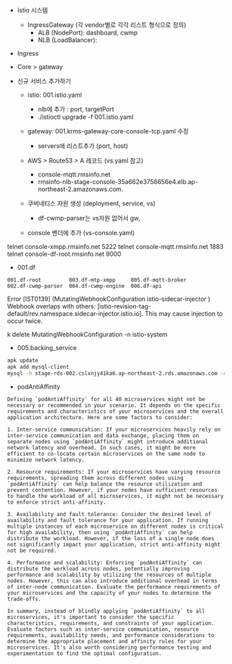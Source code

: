 

- Istio 시스템
  - IngressGateway (각 vendor별로 각각 리스트 형식으로 정의)
    - ALB (NodePort): dashboard, cwmp
    - NLB (LoadBalancer): 

- Ingress

- Core > gateway

- 신규 서비스 추가하기
  - istio: 001.istio.yaml
    - nlb에 추가 : port, targetPort
    - ./istioctl upgrade -f 001.istio.yaml
  - gateway: 001.krms-gateway-core-console-tcp.yaml 수정
    - servers에 리스트추가 (port, host)
  - AWS > Route53  > A 레코드 (vs.yaml 참고)
    - console-mqtt.rmsinfo.net
    - rmsinfo-nlb-stage-console-35a662e3756656e4.elb.ap-northeast-2.amazonaws.com.
  - 쿠버네티스 자원 생성 (deployment, service, vs)
    - df-cwmp-parser는 vs자원 없어서 gw, 



  - console 벤더에 추가 (vs-console.yaml)

telnet console-xmpp.rmsinfo.net 5222
telnet console-mqtt.rmsinfo.net 1883
telnet console-df-root.rmsinfo.net 9000



- 001.df

```
001.df-root         003.df-mtp-xmpp     005.df-mqtt-broker
002.df-cwmp-parser  004.df-cwmp-engine  006.df-api
```


Error [IST0139] (MutatingWebhookConfiguration istio-sidecar-injector ) Webhook overlaps with others: [istio-revision-tag-default/rev.namespace.sidecar-injector.istio.io]. This may cause injection to occur twice.

k delete MutatingWebhookConfiguration -n istio-system

- 005.backing_service


```sh
apk update
apk add mysql-client
mysql -h stage-rds-002.cslxnjy41ka6.ap-northeast-2.rds.amazonaws.com -u krms -pkaon.1234
```

- podAntiAffinity

```
Defining `podAntiAffinity` for all 40 microservices might not be necessary or recommended in your scenario. It depends on the specific requirements and characteristics of your microservices and the overall application architecture. Here are some factors to consider:

1. Inter-service communication: If your microservices heavily rely on inter-service communication and data exchange, placing them on separate nodes using `podAntiAffinity` might introduce additional network latency and overhead. In such cases, it might be more efficient to co-locate certain microservices on the same node to minimize network latency.

2. Resource requirements: If your microservices have varying resource requirements, spreading them across different nodes using `podAntiAffinity` can help balance the resource utilization and prevent contention. However, if your nodes have sufficient resources to handle the workload of all microservices, it might not be necessary to enforce strict anti-affinity.

3. Availability and fault tolerance: Consider the desired level of availability and fault tolerance for your application. If running multiple instances of each microservice on different nodes is critical for high availability, then using `podAntiAffinity` can help distribute the workload. However, if the loss of a single node does not significantly impact your application, strict anti-affinity might not be required.

4. Performance and scalability: Enforcing `podAntiAffinity` can distribute the workload across nodes, potentially improving performance and scalability by utilizing the resources of multiple nodes. However, this can also introduce additional overhead in terms of inter-node communication. Evaluate the performance requirements of your microservices and the capacity of your nodes to determine the trade-offs.

In summary, instead of blindly applying `podAntiAffinity` to all microservices, it's important to consider the specific characteristics, requirements, and constraints of your application. Evaluate factors such as inter-service communication, resource requirements, availability needs, and performance considerations to determine the appropriate placement and affinity rules for your microservices. It's also worth considering performance testing and experimentation to find the optimal configuration.
```
